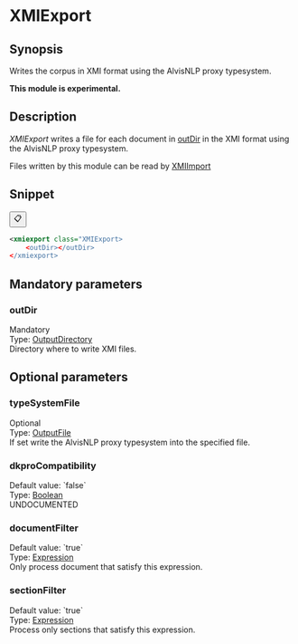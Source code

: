 <h1 class="module">XMIExport</h1>

## Synopsis

Writes the corpus in XMI format using the AlvisNLP proxy typesystem.

**This module is experimental.**

## Description

 *XMIExport* writes a file for each document in <a href="#outDir" class="param">outDir</a> in the XMI format using the AlvisNLP proxy typesystem.

Files written by this module can be read by <a href="../module/XMIImport" class="module">XMIImport</a> 

## Snippet



<button class="copy-code-button" title="Copy to clipboard" onclick="copy_code(this)">📋</button>
```xml
<xmiexport class="XMIExport>
    <outDir></outDir>
</xmiexport>
```

## Mandatory parameters

<h3 id="outDir" class="param">outDir</h3>

<div class="param-level param-level-mandatory">Mandatory
</div>
<div class="param-type">Type: <a href="../converter/fr.inra.maiage.bibliome.util.files.OutputDirectory" class="converter">OutputDirectory</a>
</div>
Directory where to write XMI files.

## Optional parameters

<h3 id="typeSystemFile" class="param">typeSystemFile</h3>

<div class="param-level param-level-optional">Optional
</div>
<div class="param-type">Type: <a href="../converter/fr.inra.maiage.bibliome.util.files.OutputFile" class="converter">OutputFile</a>
</div>
If set write the AlvisNLP proxy typesystem into the specified file.

<h3 id="dkproCompatibility" class="param">dkproCompatibility</h3>

<div class="param-level param-level-default-value">Default value: `false`
</div>
<div class="param-type">Type: <a href="../converter/java.lang.Boolean" class="converter">Boolean</a>
</div>
UNDOCUMENTED

<h3 id="documentFilter" class="param">documentFilter</h3>

<div class="param-level param-level-default-value">Default value: `true`
</div>
<div class="param-type">Type: <a href="../converter/fr.inra.maiage.bibliome.alvisnlp.core.corpus.expressions.Expression" class="converter">Expression</a>
</div>
Only process document that satisfy this expression.

<h3 id="sectionFilter" class="param">sectionFilter</h3>

<div class="param-level param-level-default-value">Default value: `true`
</div>
<div class="param-type">Type: <a href="../converter/fr.inra.maiage.bibliome.alvisnlp.core.corpus.expressions.Expression" class="converter">Expression</a>
</div>
Process only sections that satisfy this expression.

